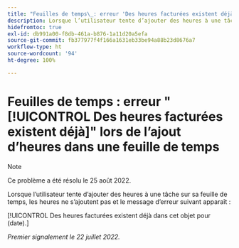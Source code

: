 ```yaml
---
title: "Feuilles de temps\_: erreur 'Des heures facturées existent déjà' lors de l’ajout d’heures dans une feuille de temps"
description: Lorsque l’utilisateur tente d’ajouter des heures à une tâche sur sa feuille de temps, les heures ne s’ajoutent pas et un message d’erreur apparaît.
hidefromtoc: true
exl-id: db991a00-f8db-461a-b876-1a11d20a5efa
source-git-commit: fb377977f4f166a1631eb33be94a88b23d8676a7
workflow-type: ht
source-wordcount: '94'
ht-degree: 100%

---
```


# Feuilles de temps : erreur &quot;[!UICONTROL Des heures facturées existent déjà]&quot; lors de l’ajout d’heures dans une feuille de temps

>[!NOTE]
>
>Ce problème a été résolu le 25 août 2022.

Lorsque l’utilisateur tente d’ajouter des heures à une tâche sur sa feuille de temps, les heures ne s’ajoutent pas et le message d’erreur suivant apparaît :

[!UICONTROL Des heures facturées existent déjà dans cet objet pour (date).]

_Premier signalement le 22 juillet 2022._
